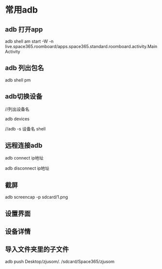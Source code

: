 # 常用adb

## adb 打开app

adb shell am start -W -n live.space365.roomboard/apps.space365.standard.roomboard.activity.MainActivity

## adb 列出包名

adb  shell pm 

## adb切换设备

//列出设备名

adb devices 

//adb -s 设备名 shell

## 远程连接adb

adb connect ip地址

adb disconnect ip地址

## 截屏

adb screencap -p sdcard/1.png

## 设置界面





## 设备详情



## 导入文件夹里的子文件

adb push Desktop/zjusom/. /sdcard/Space365/zjusom

